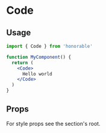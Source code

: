 # Code

## Usage

```jsx
import { Code } from 'honorable'

function MyComponent() {
  return (
    <Code>
      Hello world
    </Code>
  )
}
```

## Props

For style props see the section's root.
